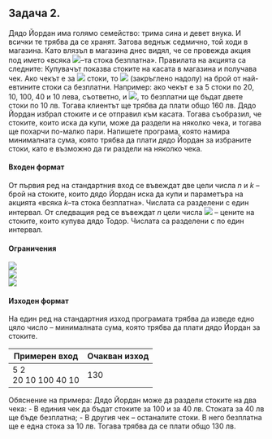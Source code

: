 
## Задача 2.
Дядо Йордан има голямо семейство: трима сина и девет внука. И всички те трябва да се хранят. Затова веднъж седмично, той ходи в магазина. Като влязъл в магазина днес видял, че се провежда акция под името «всяка <img src="https://latex.codecogs.com/svg.latex?\Large&space;k">–та стока безплатна». Правилата на акцията са следните: Купувачът показва стоките на касата в магазина и получава чек. Ако чекът е за <img src="https://latex.codecogs.com/svg.latex?\Large&space;n"> стоки, то <img src="https://latex.codecogs.com/svg.latex?\Large&space;\frac{n}{k}"> (закръглено надолу) на брой от най-евтините стоки са безплатни. Например: ако чекът е за 5 стоки по 20, 10, 100, 40 и 10 лева, съответно, и <img src="https://latex.codecogs.com/svg.latex?\Large&space;k=2">, то безплатни ще бъдат двете стоки по 10 лв. Тогава клиентът ще трябва да плати общо 160 лв. Дядо Йордан избрал стоките и се отправил към касата. Тогава съобразил, че стоките, които иска да купи, може да раздели на няколко чека, и тогава ще похарчи по-малко пари. Напишете програма, която намира минималната сума, която трябва да плати дядо Йордан за избраните стоки, като е възможно да ги раздели на няколко чека.

#### Входен формат
От първия ред на стандартния вход се въвеждат две цели числа *n* и *k* – брой на стоките, които дядо Йордан иска да купи и параметъра на акцията «всяка *k*–та стока безплатна». Числата са разделени с един интервал. От следващия ред се въвеждат *n* цели числа <img src="https://latex.codecogs.com/svg.latex?\Large&space;a_i"> – цените на стоките, които купува дядо Тодор. Числата са разделени с по един интервал.

#### Ограничения
<img src="https://latex.codecogs.com/svg.latex?\Large&space;1\le{n}\le{100000}"><br>
<img src="https://latex.codecogs.com/svg.latex?\Large&space;2\le{k}\le{100}"><br>
<img src="https://latex.codecogs.com/svg.latex?\Large&space;1\le{a_i}\le{10000}">

#### Изходен формат
На един ред на стандартния изход програмата трябва да изведе едно цяло число – минималната сума, която трябва да плати дядо Йордан за стоките.

Примерен вход|Oчакван изход
-|-
5 2<br>20 10 100 40 10|130

Обяснение на примера: Дядо Йордан може да раздели стоките на два чека: - В единия чек да бъдат стоките за 100 и за 40 лв. Стоката за 40 лв ще бъде безплатна; - В другия чек – останалите стоки. В него безплатна ще е една стока за 10 лв. Тогава трябва да се плати общо 130 лв.

